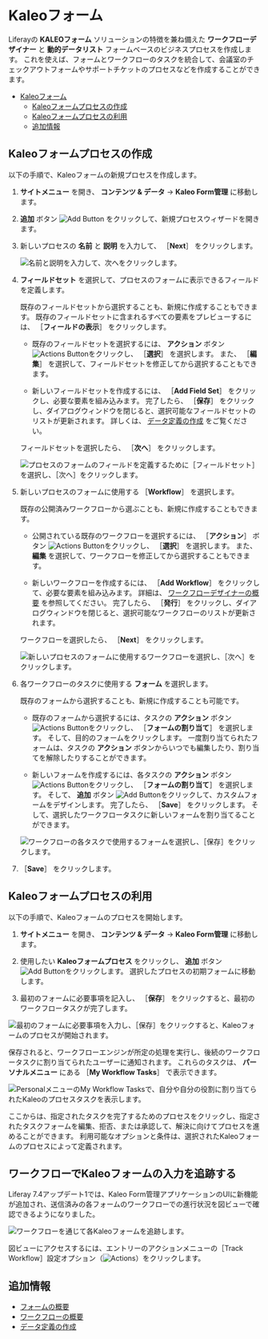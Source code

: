 # Kaleoフォーム

Liferayの **KALEOフォーム** ソリューションの特徴を兼ね備えた **ワークフローデザイナー** と **動的データリスト** フォームベースのビジネスプロセスを作成します。 これを使えば、フォームとワークフローのタスクを統合して、会議室のチェックアウトフォームやサポートチケットのプロセスなどを作成することができます。

* [Kaleoフォーム](#kaleo-forms)
  * [Kaleoフォームプロセスの作成](#creating-a-kaleo-forms-process)
  * [Kaleoフォームプロセスの利用](#using-a-kaleo-forms-process)
  * [追加情報](#additional-information)

## Kaleoフォームプロセスの作成

以下の手順で、Kaleoフォームの新規プロセスを作成します。

1. **サイトメニュー** を開き、 **コンテンツ & データ** &rarr; **Kaleo Form管理** に移動します。

1. **追加** ボタン ![Add Button](../../../images/icon-add.png) をクリックして、新規プロセスウィザードを開きます。

1. 新しいプロセスの **名前** と **説明** を入力して、 ［**Next**］ をクリックします。

    ![名前と説明を入力して、次へをクリックします。](./kaleo-forms/images/01.png)

1. **フィールドセット** を選択して、プロセスのフォームに表示できるフィールドを定義します。

   既存のフィールドセットから選択することも、新規に作成することもできます。 既存のフィールドセットに含まれるすべての要素をプレビューするには、 ［**フィールドの表示**］ をクリックします。

   * 既存のフィールドセットを選択するには、 **アクション** ボタン ![Actions Button](../../../images/icon-add.png)をクリックし、 ［**選択**］ を選択します。 また、 ［**編集**］ を選択して、フィールドセットを修正してから選択することもできます。

   * 新しいフィールドセットを作成するには、 ［**Add Field Set**］ をクリックし、必要な要素を組み込みます。 完了したら、 ［**保存**］ をクリックし、ダイアログウィンドウを閉じると、選択可能なフィールドセットのリストが更新されます。 詳しくは、 [データ定義の作成](../dynamic-data-lists/creating-data-definitions.md) をご覧ください。

   フィールドセットを選択したら、 ［**次へ**］ をクリックします。

   ![プロセスのフォームのフィールドを定義するために［フィールドセット］を選択し、［次へ］をクリックします。](./kaleo-forms/images/02.png)

1. 新しいプロセスのフォームに使用する ［**Workflow**］ を選択します。

   既存の公開済みワークフローから選ぶことも、新規に作成することもできます。

   * 公開されている既存のワークフローを選択するには、 ［**アクション**］ ボタン ![Actions Button](../../../images/icon-actions.png)をクリックし、 ［**選択**］ を選択します。 また、 **編集** を選択して、ワークフローを修正してから選択することもできます。

   * 新しいワークフローを作成するには、 ［**Add Workflow**］ をクリックして、必要な要素を組み込みます。 詳細は、 [ワークフローデザイナーの概要](../../workflow/designing-and-managing-workflows/workflow-designer/workflow-designer-overview.md) を参照してください。 完了したら、 ［**発行**］ をクリックし、ダイアログウィンドウを閉じると、選択可能なワークフローのリストが更新されます。

   ワークフローを選択したら、 ［**Next**］ をクリックします。

   ![新しいプロセスのフォームに使用するワークフローを選択し、［次へ］をクリックします。](./kaleo-forms/images/03.png)

1. 各ワークフローのタスクに使用する **フォーム** を選択します。

   既存のフォームから選択することも、新規に作成することも可能です。

   * 既存のフォームから選択するには、タスクの **アクション** ボタン ![Actions Button](../../../images/icon-actions.png)をクリックし、 ［**フォームの割り当て**］ を選択します。 そして、目的のフォームをクリックします。 一度割り当てられたフォームは、タスクの **アクション** ボタンからいつでも編集したり、割り当てを解除したりすることができます。

   * 新しいフォームを作成するには、各タスクの **アクション** ボタン ![Actions Button](../../../images/icon-actions.png)をクリックし、 ［**フォームの割り当て**］ を選択します。 そして、 **追加** ボタン ![Add Button](../../../images/icon-add.png)をクリックして、カスタムフォームをデザインします。 完了したら、 ［**Save**］ をクリックします。 そして、選択したワークフロータスクに新しいフォームを割り当てることができます。

   ![ワークフローの各タスクで使用するフォームを選択し、［保存］をクリックします。](./kaleo-forms/images/04.png)

1. ［**Save**］ をクリックします。

## Kaleoフォームプロセスの利用

以下の手順で、Kaleoフォームのプロセスを開始します。

1. **サイトメニュー** を開き、 **コンテンツ & データ** &rarr; **Kaleo Form管理** に移動します。

1. 使用したい **Kaleoフォームプロセス** をクリックし、 **追加** ボタン ![Add Button](../../../images/icon-add.png)をクリックします。 選択したプロセスの初期フォームに移動します。

1. 最初のフォームに必要事項を記入し、 ［**保存**］ をクリックすると、最初のワークフロータスクが完了します。

![最初のフォームに必要事項を入力し、［保存］をクリックすると、Kaleoフォームのプロセスが開始されます。](./kaleo-forms/images/05.png)

保存されると、ワークフローエンジンが所定の処理を実行し、後続のワークフロータスクに割り当てられたユーザーに通知されます。 これらのタスクは、 **パーソナルメニュー** にある ［**My Workflow Tasks**］ で表示できます。

![PersonalメニューのMy Workflow Tasksで、自分や自分の役割に割り当てられたKaleoのプロセスタスクを表示します。](./kaleo-forms/images/06.png)

ここからは、指定されたタスクを完了するためのプロセスをクリックし、指定されたタスクフォームを編集、拒否、または承認して、解決に向けてプロセスを進めることができます。 利用可能なオプションと条件は、選択されたKaleoフォームのプロセスによって定義されます。

## ワークフローでKaleoフォームの入力を追跡する

Liferay 7.4アップデート1では、Kaleo Form管理アプリケーションのUIに新機能が追加され、送信済みの各フォームのワークフローでの進行状況を図ビューで確認できるようになりました。

![ワークフローを通じて各Kaleoフォームを追跡します。](./kaleo-forms/images/07.png)

図ビューにアクセスするには、エントリーのアクションメニューの［Track Workflow］設定オプション（![Actions](../../../images/icon-actions.png)）をクリックします。

## 追加情報

* [フォームの概要](../introduction-to-forms.md)
* [ワークフローの概要](../../workflow/introduction-to-workflow.md)
* [データ定義の作成](../dynamic-data-lists/creating-data-definitions.md)
